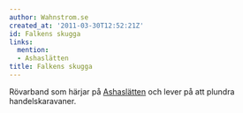 ```yaml
---
author: Wahnstrom.se
created_at: '2011-03-30T12:52:21Z'
id: Falkens skugga
links:
  mention:
  - Ashaslätten
title: Falkens skugga
---
```


Rövarband som härjar på [Ashaslätten] och lever på att plundra handelskaravaner.

  [Ashaslätten]: Ashaslätten